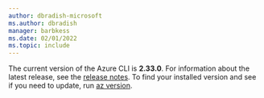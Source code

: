 ```yaml
---
author: dbradish-microsoft
ms.author: dbradish
manager: barbkess
ms.date: 02/01/2022
ms.topic: include
---
```


The current version of the Azure CLI is __2.33.0__. For information about the latest release, see the [release notes](../release-notes-azure-cli.md). To find your installed version and see if you need to update, run [az version](/cli/azure/reference-index#az_version).
